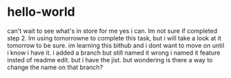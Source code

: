 # hello-world
can't wait to see what's in store for me
yes i can. Im not sure if completed step 2. Im using tomorrowne to complete this task, but i will take a look at it tomorrow to be sure.
im learning this bithub and i dont want to move on until i know i have it.  i added a branch but still named it wrong i named it feature insted of readme edit. but i have the jist.  but wondering is there a way to change the name on that branch?

